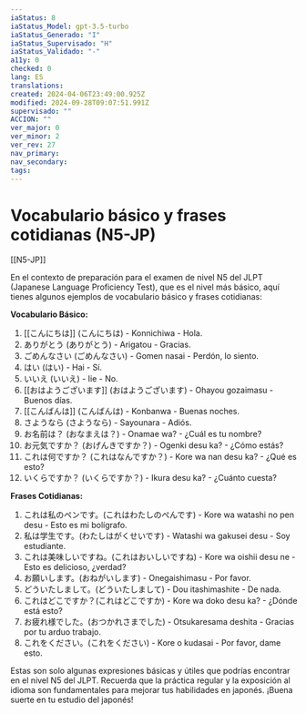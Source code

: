 ```yaml
---
iaStatus: 8
iaStatus_Model: gpt-3.5-turbo
iaStatus_Generado: "I"
iaStatus_Supervisado: "H"
iaStatus_Validado: "-"
a11y: 0
checked: 0
lang: ES
translations: 
created: 2024-04-06T23:49:00.925Z
modified: 2024-09-28T09:07:51.991Z
supervisado: ""
ACCION: ""
ver_major: 0
ver_minor: 2
ver_rev: 27
nav_primary: 
nav_secondary: 
tags:
---
```

# Vocabulario básico y frases cotidianas (N5-JP)

[[N5-JP]]

En el contexto de preparación para el examen de nivel N5 del JLPT (Japanese Language Proficiency Test), que es el nivel más básico, aquí tienes algunos ejemplos de vocabulario básico y frases cotidianas:

**Vocabulario Básico:**

1. [[こんにちは]] (こんにちは) - Konnichiwa - Hola.
2. ありがとう (ありがとう) - Arigatou - Gracias.
3. ごめんなさい (ごめんなさい) - Gomen nasai - Perdón, lo siento.
4. はい (はい) - Hai - Sí.
5. いいえ (いいえ) - Iie - No.
6. [[おはようございます]] (おはようございます) - Ohayou gozaimasu - Buenos días.
7. [[こんばんは]] (こんばんは) - Konbanwa - Buenas noches.
8. さようなら (さようなら) - Sayounara - Adiós.
9. お名前は？ (おなまえは？) - Onamae wa? - ¿Cuál es tu nombre?
10. お元気ですか？ (おげんきですか？) - Ogenki desu ka? - ¿Cómo estás?
11. これは何ですか？ (これはなんですか？) - Kore wa nan desu ka? - ¿Qué es esto?
12. いくらですか？ (いくらですか？) - Ikura desu ka? - ¿Cuánto cuesta?

**Frases Cotidianas:**

1. これは私のペンです。(これはわたしのぺんです) - Kore wa watashi no pen desu - Esto es mi bolígrafo.
2. 私は学生です。(わたしはがくせいです) - Watashi wa gakusei desu - Soy estudiante.
3. これは美味しいですね。(これはおいしいですね) - Kore wa oishii desu ne - Esto es delicioso, ¿verdad?
4. お願いします。(おねがいします) - Onegaishimasu - Por favor.
5. どういたしまして。(どういたしまして) - Dou itashimashite - De nada.
6. これはどこですか？(これはどこですか) - Kore wa doko desu ka? - ¿Dónde está esto?
7. お疲れ様でした。(おつかれさまでした) - Otsukaresama deshita - Gracias por tu arduo trabajo.
8. これをください。(これをください) - Kore o kudasai - Por favor, dame esto.

Estas son solo algunas expresiones básicas y útiles que podrías encontrar en el nivel N5 del JLPT. Recuerda que la práctica regular y la exposición al idioma son fundamentales para mejorar tus habilidades en japonés. ¡Buena suerte en tu estudio del japonés!